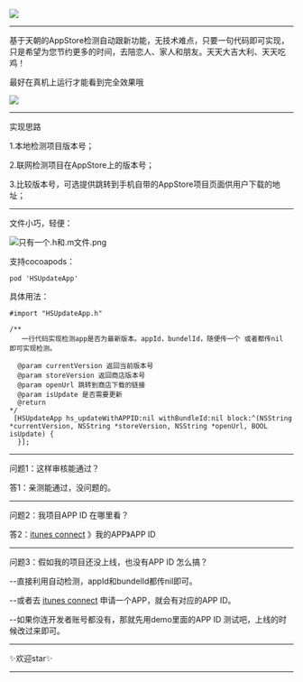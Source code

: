 
![](http://upload-images.jianshu.io/upload_images/2923333-9ea6356bfcee6c4b.png?imageMogr2/auto-orient/strip%7CimageView2/2/w/1240)

***
基于天朝的AppStore检测自动跟新功能，无技术难点，只要一句代码即可实现，只是希望为您节约更多的时间，去陪恋人、家人和朋友。天天大吉大利、天天吃鸡！


最好在真机上运行才能看到完全效果哦





![](http://upload-images.jianshu.io/upload_images/2923333-8e18020d930c9d04.gif?imageMogr2/auto-orient/strip)




***
实现思路

1.本地检测项目版本号；

2.联网检测项目在AppStore上的版本号；

3.比较版本号，可选提供跳转到手机自带的AppStore项目页面供用户下载的地址；
***
文件小巧，轻便：

![只有一个.h和.m文件.png](http://upload-images.jianshu.io/upload_images/2923333-3a2c1de010ebd857.png?imageMogr2/auto-orient/strip%7CimageView2/2/w/1240)

支持cocoapods：

```
pod 'HSUpdateApp'
```

具体用法：


```
#import "HSUpdateApp.h"
```

```
/**
   一行代码实现检测app是否为最新版本。appId，bundelId，随便传一个 或者都传nil 即可实现检测。

  @param currentVersion 返回当前版本号
  @param storeVersion 返回商店版本号
  @param openUrl 跳转到商店下载的链接
  @param isUpdate 是否需要更新
  @return 
*/
 [HSUpdateApp hs_updateWithAPPID:nil withBundleId:nil block:^(NSString *currentVersion, NSString *storeVersion, NSString *openUrl, BOOL isUpdate) {
  }];
```


***
问题1：这样审核能通过？

答1：亲测能通过，没问题的。
***
问题2：我项目APP ID 在哪里看？

答2：[itunes connect](https://itunesconnect.apple.com/) 》我的APP》APP ID
***
问题3：假如我的项目还没上线，也没有APP ID 怎么搞？

--直接利用自动检测，appId和bundelId都传nil即可。

--或者去 [itunes connect](https://itunesconnect.apple.com/)  申请一个APP，就会有对应的APP ID。

--如果你连开发者账号都没有，那就先用demo里面的APP ID 测试吧，上线的时候改过来即可。

***


✨欢迎star✨
***

